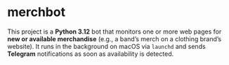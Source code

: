 # merchbot
This project is a **Python 3.12** bot that monitors one or more web pages for **new or available merchandise** (e.g., a band’s merch on a clothing brand’s website).   It runs in the background on macOS via `launchd` and sends **Telegram** notifications as soon as availability is detected.
